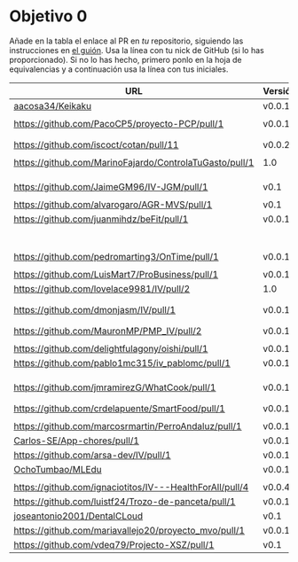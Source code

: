 # Objetivo 0

Añade en la tabla el enlace al PR en *tu* repositorio, siguiendo las
instrucciones en [el guión](https://jj.github.io/IV/proyectos/objetivo-0). Usa
la línea con tu nick de GitHub (si lo has proporcionado). Si no lo has hecho,
primero ponlo en la hoja de equivalencias y a continuación usa la línea con tus
iniciales.

| URL                                        | Versión | Alcanzado |
|--------------------------------------------|---------|-----------|
| [aacosa34/Keikaku](https://github.com/aacosa34/Keikaku/pull/1) | v0.0.1 | ✓ |
| <!-- Enlace de ArturoAcf --> | | |
| https://github.com/PacoCP5/proyecto-PCP/pull/1 | v0.0.1 | ✓ |
| <!-- Enlace de C C S --> | | |
| <!-- Enlace de C V C --> | | |
| https://github.com/iscoct/cotan/pull/11 | v0.0.2 | ✓ |
| <!-- Enlace de D H J M --> | | |
| https://github.com/MarinoFajardo/ControlaTuGasto/pull/1 | 1.0 |  |
| <!-- Enlace de F V J A --> | | |
| <!-- Enlace de pabloFernandezRR --> | | |
| <!-- Enlace de F A D --> | | |
| https://github.com/JaimeGM96/IV-JGM/pull/1 | v0.1 | ✓ |
| <!-- Enlace de fjgallardo00 --> | | |
| https://github.com/alvarogaro/AGR-MVS/pull/1 |v0.1| |
| https://github.com/juanmihdz/beFit/pull/1 |v0.0.1 | |
| <!-- Enlace de martahuetem --> | | |
| <!-- Enlace de manujurado1 --> | | |
| <!-- Enlace de JoseCarlosJC --> | | |
| <!-- Enlace de L A S --> | | |
| <!-- Enlace de adrianlc3 --> | | |
| <!-- Enlace de M A J J --> | | |
| <!-- Enlace de Gundisalvus2 --> | | |
| https://github.com/pedromarting3/OnTime/pull/1 | v0.0.1 | |
| <!-- Enlace de Davidmd00 --> | | |
| https://github.com/LuisMart7/ProBusiness/pull/1 | v0.0.1 | |
| https://github.com/lovelace9981/IV/pull/2 | 1.0 |  ✓ |
| <!-- Enlace de M S P D --> | | |
| <!-- Enlace de M M J M --> | | |
| https://github.com/dmonjasm/IV/pull/1 | v0.0.1 | |
| <!-- Enlace de santim15 --> | | |
| <!-- Enlace de M P I --> | | |
| https://github.com/MauronMP/PMP_IV/pull/2 | v0.0.1 | ✓ |
| <!-- Enlace de amogue73 --> | | |
| https://github.com/delightfulagony/oishi/pull/1 | v0.0.1 | ✓ |
| https://github.com/pablo1mc315/iv_pablomc/pull/1 | v0.0.1 | |
| <!-- Enlace de P J A J --> | | |
| <!-- Enlace de ottoeprz --> | | |
| <!-- Enlace de danielsp13 --> | | |
| https://github.com/jmramirezG/WhatCook/pull/1 | v0.0.1 | |
| <!-- Enlace de R B C --> | | |
| <!-- Enlace de chowfie --> | | |
| https://github.com/crdelapuente/SmartFood/pull/1 | v0.0.1 | |
| <!-- Enlace de fjromeero --> | | |
| https://github.com/marcosrmartin/PerroAndaluz/pull/1 |v0.0.1 | | |
| [Carlos-SE/App-chores/pull/1](https://github.com/Carlos-SE/App-chores/pull/1) | v0.0.1 | |
| https://github.com/arsa-dev/IV/pull/1 | v0.0.1 | ✓ |
| [OchoTumbao/MLEdu](https://github.com/OchoTumbao/MLEdu/pull/1) | v0.0.1 | |
| <!-- Enlace de RafaelT00 --> | | |
| https://github.com/ignaciotitos/IV---HealthForAll/pull/4 | v0.0.4 | |
| https://github.com/luistf24/Trozo-de-panceta/pull/1 | v0.0.1 | |
| [joseantonio2001/DentalCLoud](https://github.com/joseantonio2001/DentalCloud/pull/1) | v0.1 | |
| https://github.com/mariavallejo20/proyecto_mvo/pull/1 | v0.0.1 | |
| https://github.com/vdeq79/Projecto-XSZ/pull/1 | v0.1 | |
